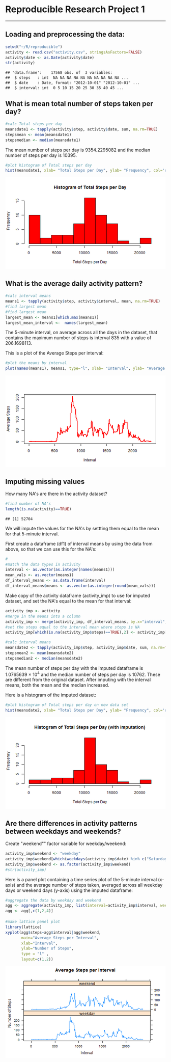 # Reproducible Research Project 1
------------------



## Loading and preprocessing the data:


```r
setwd("~/R/reproducible")
activity <- read.csv("activity.csv", stringsAsFactors=FALSE)
activity$date <- as.Date(activity$date)
str(activity)
```

```
## 'data.frame':	17568 obs. of  3 variables:
##  $ steps   : int  NA NA NA NA NA NA NA NA NA NA ...
##  $ date    : Date, format: "2012-10-01" "2012-10-01" ...
##  $ interval: int  0 5 10 15 20 25 30 35 40 45 ...
```

## What is mean total number of steps taken per day?


```r
#calc Total steps per day
meansdate1 <- tapply(activity$step, activity$date, sum, na.rm=TRUE)
stepsmean <- mean(meansdate1)
stepsmedian <- median(meansdate1)
```

The mean number of steps per day is 9354.2295082  and the median number of steps per day is 10395.


```r
#plot histogram of Total steps per day
hist(meansdate1, xlab= "Total Steps per Day", ylab= "Frequency", col='red', main="Histogram of Total Steps per Day", breaks=10)
```

![plot of chunk fig1](figure/fig1-1.png) 

## What is the average daily activity pattern?


```r
#calc interval means
means1 <- tapply(activity$step, activity$interval, mean, na.rm=TRUE)
#find largest mean
#find largest mean
largest_mean <- means1[which.max(means1)]
largest_mean_interval <-  names(largest_mean)
```

The 5-minute interval, on average across all the days in the dataset, that contains the maximum number of steps is interval 835 with a value of 206.1698113.   


This is a plot of the Average Steps per interval:

```r
#plot the means by interval
plot(names(means1), means1, type="l", xlab= "Interval", ylab= "Average Steps", col="red" , lwd=2)
```

![plot of chunk fig2](figure/fig2-1.png) 

## Imputing missing values


How many NA's are there in the activity dataset?


```r
#find number of NA's
length(is.na(activity)==TRUE)
```

```
## [1] 52704
```

We will impute the values for the NA's by settting them equal to the mean for that 5-minute interval.    

First create a dataframe (df1) of interval means by using the data from above, so that we can use this for the NA's:

```r
#
#match the data types in activity
interval <- as.vector(as.integer(names(means1)))
mean_vals <- as.vector(means1)
df_interval_means <- as.data.frame(interval)
df_interval_means$means <- as.vector(as.integer(round(mean_vals)))
```


Make copy of the activity dataframe (activity_imp) to use for imputed dataset, and set the NA's equal to the mean for that interval:


```r
activity_imp <- activity
#merge in the means into a column
activity_imp <- merge(activity_imp, df_interval_means, by.x="interval", by.y="interval")
#set the steps equal to the interval mean where steps is NA
activity_imp[which(is.na(activity_imp$steps)==TRUE),2] <- activity_imp[which(is.na(activity_imp$steps)==TRUE),4]
```




```r
#calc interval means
meansdate2 <- tapply(activity_imp$step, activity_imp$date, sum, na.rm=TRUE)
stepsmean2 <- mean(meansdate2)
stepsmedian2 <- median(meansdate2)
```

The mean number of steps per day with the imputed dataframe is 1.0765639 &times; 10<sup>4</sup>  and the median number of steps per day is 10762.  These are different from the original dataset.  After imputing with the interval means, both the mean and the median increased.  


Here is a histogram of the imputed dataset:

```r
#plot histogram of Total steps per day on new data set
hist(meansdate2, xlab= "Total Steps per Day", ylab= "Frequency", col='red', main="Histogram of Total Steps per Day (with imputation)", breaks=10)
```

![plot of chunk fig3](figure/fig3-1.png) 

## Are there differences in activity patterns between weekdays and weekends?

Create "weekend"" factor variable for weekday/weekend:


```r
activity_imp$weekend <- "weekday"
activity_imp$weekend[which(weekdays(activity_imp$date) %in% c("Saturday", "Sunday"))] <- "weekend"
activity_imp$weekend <- as.factor(activity_imp$weekend)
#str(activity_imp)
```

Here is a panel plot containing a time series plot of the 5-minute interval (x-axis) and the average number of steps taken, averaged across all weekday days or weekend days (y-axis) using the imputed dataframe:


```r
#aggregate the data by weekday and weekend
agg <- aggregate(activity_imp, list(interval=activity_imp$interval, weekend=activity_imp$weekend), mean)
agg <- agg[,c(1,2,4)]

#make lattice panel plot
library(lattice) 
xyplot(agg$steps~agg$interval|agg$weekend, 
       main="Average Steps per Interval",
       xlab="Interval", 
       ylab="Number of Steps", 
       type = "l" ,
       layout=c(1,2))
```

![plot of chunk fig4](figure/fig4-1.png) 
